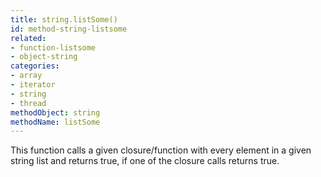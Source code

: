 ```yaml
---
title: string.listSome()
id: method-string-listsome
related:
- function-listsome
- object-string
categories:
- array
- iterator
- string
- thread
methodObject: string
methodName: listSome
---
```


This function calls a given closure/function with every element in a given string list and returns true, if one of the closure calls returns true.
